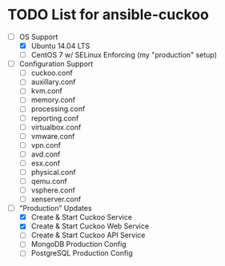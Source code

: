 # TODO List for ansible-cuckoo

- [ ] OS Support
  - [x] Ubuntu 14.04 LTS
  - [ ] CentOS 7 w/ SELinux Enforcing (my "production" setup)

- [ ] Configuration Support
  - [ ] cuckoo.conf
  - [ ] auxillary.conf
  - [ ] kvm.conf
  - [ ] memory.conf
  - [ ] processing.conf
  - [ ] reporting.conf
  - [ ] virtualbox.conf
  - [ ] vmware.conf
  - [ ] vpn.conf
  - [ ] avd.conf
  - [ ] esx.conf
  - [ ] physical.conf
  - [ ] qemu.conf
  - [ ] vsphere.conf
  - [ ] xenserver.conf

- [ ] "Production" Updates
  - [X] Create & Start Cuckoo Service
  - [X] Create & Start Cuckoo Web Service
  - [ ] Create & Start Cuckoo API Service
  - [ ] MongoDB Production Config
  - [ ] PostgreSQL Production Config